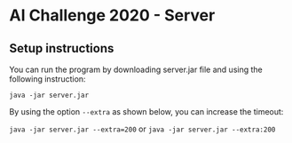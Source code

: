 # AI Challenge 2020 - Server

## Setup instructions

You can run the program by downloading server.jar file and using the following instruction:

```java -jar server.jar```

By using the option ```--extra``` as shown below, you can increase the timeout:

```java -jar server.jar --extra=200``` or ```java -jar server.jar --extra:200```